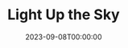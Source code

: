 ---
title: Light Up the Sky
date: 2023-09-08T00:00:00
opening_date: 1949-10-14
closing_date: 1949-10-22
layout: productions
playbill:
Theatre: Theatre Jacksonville
Venue: Little Theatre
cast:
- Owen Turner: Don Heebner
- Miss Lowell: Dorothy Mortenson
- Stella: Eula Mae Snow
- May: Frank De Rosa
- Sidney Black: George Durney
- Plainclothes Officer: Hobson Blackmon, Jr.
- Tyler Rayburn: James W. Reed
- Carleton Fitzgerald: Jay Harder
- Irene Liningston: Jocelyn Brown
- Sven: Larry Zell
- Frances Black: Mary Keen Thorton
- William H. Gallegher: Maurice Blitch
- Peter Sloan: Pete McCausland
crew:
- Director: Paul E. Geisenhof
- Assistant Stage Manager: Laurel Barton
- Wardrobe Assistant: Alice Ahern
- Scene Construction:
  - Bill Gibbs
  - Don Wright
  - E.P. Kellogg
  - Edward Keisling
  - Karen O'Shaughnessy
  - Vonnie Patton
- Wardrobe Co-ordinator: Carolina Rawls
- Set and Lighting Design: Duke LeBrun
- Stage Manager: Jean Heebner
- Properties: Edna B. Spindel
- Light Controls: Natalie Clarke
- Wardrobe Mistress: Polly Clendenning
- Properties Assistant:
  - Larry Zell
  - Margaret Lafferty
  - Sallie Fitch Knight
  - Virginia Lee
- Make-up: Mrs. Budd Porter
- Make-up assistant:
  - Barbara Bassett
  - Edith Vaughn
  - Elmo Lehman
  - Frank De Rosa
  - Margie Atlas
  - Su Hawkins
understudies:
orchestra:
---